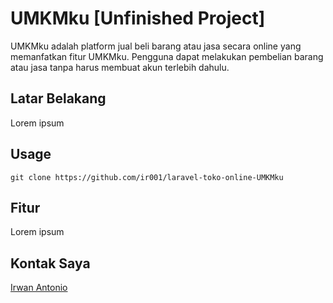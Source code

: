 # UMKMku [Unfinished Project]

UMKMku adalah platform jual beli barang atau jasa secara online yang memanfatkan fitur UMKMku. Pengguna dapat melakukan pembelian barang atau jasa tanpa harus membuat akun terlebih dahulu. 

## Latar Belakang
Lorem ipsum

## Usage

```git
git clone https://github.com/ir001/laravel-toko-online-UMKMku
```

## Fitur
Lorem ipsum

## Kontak Saya
[Irwan Antonio](https://www.facebook.com/ir001.id)
